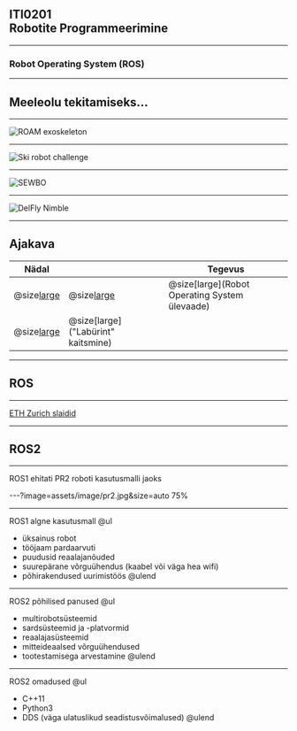 ## ITI0201<br />Robotite Programmeerimine

---
### Robot Operating System (ROS)

---
## Meeleolu tekitamiseks...

---
![ROAM exoskeleton](https://www.youtube.com/embed/Rr_5XjJUfQ0)

---
![Ski robot challenge](https://www.youtube.com/embed/6yj4S9nfgY4)

---
![SEWBO](https://www.youtube.com/embed/sjjzo3c7b_8)

---
![DelFly Nimble](https://www.youtube.com/embed/CEhu-FePBC0)

---
## Ajakava

Nädal |  | Tegevus
------|--|--------
@size[large](**16**) | @size[large](@color[goldenrod](Loeng)) | @size[large](Robot Operating System ülevaade)
  | @size[large](@color[darkgreen](Praktikum)) | @size[large]("Labürint" kaitsmine)

---
## ROS

---
[ETH Zurich slaidid](http://www.rsl.ethz.ch/education-students/lectures/ros.html)

---
## ROS2

---
ROS1 ehitati PR2 roboti kasutusmalli jaoks

---?image=assets/image/pr2.jpg&size=auto 75%

---
ROS1 algne kasutusmall
@ul
- üksainus robot
- tööjaam pardaarvuti
- puudusid reaalajanõuded
- suurepärane võrguühendus (kaabel või väga hea wifi)
- põhirakendused uurimistöös
@ulend

---
ROS2 põhilised panused
@ul
- multirobotsüsteemid
- sardsüsteemid ja -platvormid
- reaalajasüsteemid
- mitteideaalsed võrguühendused
- tootestamisega arvestamine
@ulend

---
ROS2 omadused
@ul
- C++11
- Python3
- DDS (väga ulatuslikud seadistusvõimalused)
@ulend

